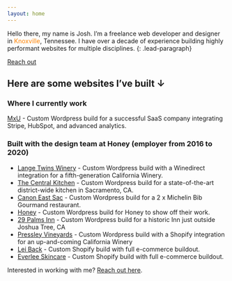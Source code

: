 ```yaml
---
layout: home
---
```

Hello there, my name is Josh. I’m a freelance web developer and designer in <span style="color:#ff8200;">Knoxville</span>, Tennessee. I have over a decade of experience building highly performant websites for multiple disciplines.
{: .lead-paragraph}

[Reach out](mailto:hello@joshre.com)

## Here are some websites I’ve built ↓

### Where I currently work
[MxU](https://getmxu.com/features) - Custom Wordpress build for a successful SaaS company integrating Stripe, HubSpot, and advanced analytics.

### Built with the design team at Honey (employer from 2016 to 2020)
* [Lange Twins Winery](https://langetwins.com/) - Custom Wordpress build with a Winedirect integration for a fifth-generation California Winery.
* [The Central Kitchen](https://thecentralkitchen.org/) - Custom Wordpress build for a state-of-the-art district-wide kitchen in Sacramento, CA.
* [Canon East Sac](https://canoneastsac.com/) - Custom Wordpress build for a 2 x Michelin Bib Gourmand restaurant.
* [Honey](https://workbyhoney.com/) - Custom Wordpress build for Honey to show off their work.
* [29 Palms Inn](https://29palmsinn.com/) - Custom Wordpress build for a historic Inn just outside Joshua Tree, CA
* [Pressley Vineyards](https://pressleyvineyards.com/) - Custom Wordpress build with a Shopify integration for an up-and-coming California Winery
* [Lei Back](https://drinkleiback.com/) - Custom Shopify build with full e-commerce buildout.
* [Everlee Skincare](https://everleeskincare.shop/) - Custom Shopify build with full e-commerce buildout.

Interested in working with me? [Reach out here](mailto:hello@joshre.com).
